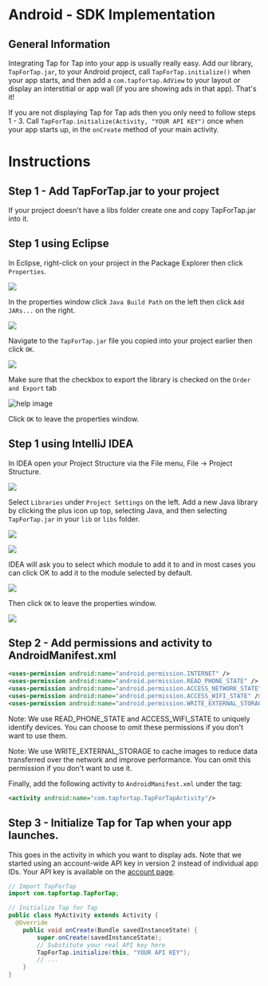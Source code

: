 # Android - SDK Implementation #

## General Information ##

Integrating Tap for Tap into your app is usually really easy. Add our library, `TapForTap.jar`, to your Android project, call `TapForTap.initialize()` when your app starts, and then add a `com.tapfortap.AdView` to your layout or display an interstitial or app wall (if you are showing ads in that app). That's it!

If you are not displaying Tap for Tap ads then you only need to follow steps 1 - 3. Call `TapForTap.initialize(Activity, "YOUR API KEY")` once when your app starts up, in the `onCreate` method of your main activity.

# Instructions #

## Step 1 - Add TapForTap.jar to your project ##

If your project doesn't have a libs folder create one and copy TapForTap.jar into it.

## Step 1 using Eclipse ##

In Eclipse, right-click on your project in the Package Explorer then click `Properties`.

![](http://github.com/tapfortap/Documentation/blob/master/images/eclipse-01.png?raw=true)

In the properties window click `Java Build Path` on the left then click `Add JARs...` on the right.

![](http://github.com/tapfortap/Documentation/blob/master/images/eclipse-02.png?raw=true)

Navigate to the `TapForTap.jar` file you copied into your project earlier then click `OK`.

![](http://github.com/tapfortap/Documentation/blob/master/images/eclipse-03.png?raw=true)

Make sure that the checkbox to export the library is checked on the `Order and Export` tab

![help image](http://github.com/tapfortap/Documentation/master/images/eclipse-04.png?raw=true)

Click `OK` to leave the properties window.


## Step 1 using IntelliJ IDEA ##

In IDEA open your Project Structure via the File menu, File → Project Structure.

![](http://github.com/tapfortap/Documentation/blob/master/images/idea-01.png?raw=true)

Select `Libraries` under `Project Settings` on the left. Add a new Java library by clicking the plus icon up top, selecting Java, and then selecting `TapForTap.jar` in your `lib` or `libs` folder.

![](http://github.com/tapfortap/Documentation/blob/master/images/idea-02.png?raw=true)

![](http://github.com/tapfortap/Documentation/blob/master/images/idea-03.png?raw=true)

IDEA will ask you to select which module to add it to and in most cases you can click OK to add it to the module selected by default.

![](http://github.com/tapfortap/Documentation/blob/master/images/idea-04.png?raw=true)

Then click `OK` to leave the properties window.

![](http://github.com/tapfortap/Documentation/blob/master/images/idea-05.png?raw=true)


## Step 2 - Add permissions and activity to AndroidManifest.xml ##

```xml
<uses-permission android:name="android.permission.INTERNET" />
<uses-permission android:name="android.permission.READ_PHONE_STATE" />
<uses-permission android:name="android.permission.ACCESS_NETWORK_STATE" />
<uses-permission android:name="android.permission.ACCESS_WIFI_STATE" />
<uses-permission android:name="android.permission.WRITE_EXTERNAL_STORAGE" />
```
Note: We use READ_PHONE_STATE and ACCESS_WIFI_STATE to uniquely identify devices. You can choose to omit these permissions if you don't want to use them.

Note: We use WRITE_EXTERNAL_STORAGE to cache images to reduce data transferred over the network and improve performance. You can omit this permission if you don't want to use it.

Finally, add the following activity to `AndroidManifest.xml` under the <application> tag:

```xml
<activity android:name="com.tapfortap.TapForTapActivity"/>
```

## Step 3 - Initialize Tap for Tap when your app launches. ##

This goes in the activity in which you want to display ads. Note that we started using an account-wide API key in version 2 instead of individual app IDs. Your API key is available on the [account page](http://tapfortap.com/developer#account").

```Java
// Import TapForTap
import com.tapfortap.TapForTap;

// Initialize Tap for Tap
public class MyActivity extends Activity {
  @Override
	public void onCreate(Bundle savedInstanceState) {
		super.onCreate(savedInstanceState);
		// Substitute your real API key here
		TapForTap.initialize(this, "YOUR API KEY");
		// ...
	}
}
```






